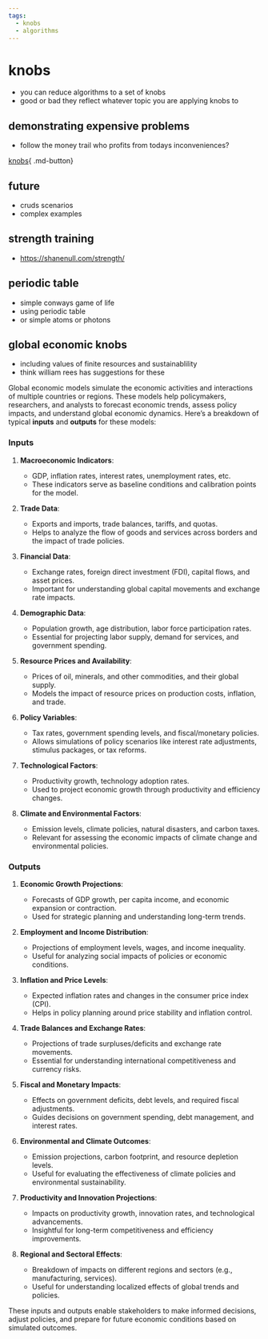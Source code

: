 ```yaml
---
tags:
  - knobs 
  - algorithms 
---
```

# knobs

- you can reduce algorithms to a set of knobs
- good or bad they reflect whatever topic you are applying knobs to

## demonstrating expensive problems

- follow the money trail who profits from todays inconveniences?

[knobs](../html/knobs.html){ .md-button}

## future

- cruds scenarios
- complex examples

## strength training

- <https://shanenull.com/strength/>

## periodic table

- simple conways game of life
- using periodic table
- or simple atoms or photons

## global economic knobs

- including values of finite resources and sustainablility
- think william rees has suggestions for these  

Global economic models simulate the economic activities and interactions of multiple countries or regions. These models help policymakers, researchers, and analysts to forecast economic trends, assess policy impacts, and understand global economic dynamics. Here’s a breakdown of typical **inputs** and **outputs** for these models:

### Inputs

1. **Macroeconomic Indicators**:
   - GDP, inflation rates, interest rates, unemployment rates, etc.
   - These indicators serve as baseline conditions and calibration points for the model.

2. **Trade Data**:
   - Exports and imports, trade balances, tariffs, and quotas.
   - Helps to analyze the flow of goods and services across borders and the impact of trade policies.

3. **Financial Data**:
   - Exchange rates, foreign direct investment (FDI), capital flows, and asset prices.
   - Important for understanding global capital movements and exchange rate impacts.

4. **Demographic Data**:
   - Population growth, age distribution, labor force participation rates.
   - Essential for projecting labor supply, demand for services, and government spending.

5. **Resource Prices and Availability**:
   - Prices of oil, minerals, and other commodities, and their global supply.
   - Models the impact of resource prices on production costs, inflation, and trade.

6. **Policy Variables**:
   - Tax rates, government spending levels, and fiscal/monetary policies.
   - Allows simulations of policy scenarios like interest rate adjustments, stimulus packages, or tax reforms.

7. **Technological Factors**:
   - Productivity growth, technology adoption rates.
   - Used to project economic growth through productivity and efficiency changes.

8. **Climate and Environmental Factors**:
   - Emission levels, climate policies, natural disasters, and carbon taxes.
   - Relevant for assessing the economic impacts of climate change and environmental policies.

### Outputs

1. **Economic Growth Projections**:
   - Forecasts of GDP growth, per capita income, and economic expansion or contraction.
   - Used for strategic planning and understanding long-term trends.

2. **Employment and Income Distribution**:
   - Projections of employment levels, wages, and income inequality.
   - Useful for analyzing social impacts of policies or economic conditions.

3. **Inflation and Price Levels**:
   - Expected inflation rates and changes in the consumer price index (CPI).
   - Helps in policy planning around price stability and inflation control.

4. **Trade Balances and Exchange Rates**:
   - Projections of trade surpluses/deficits and exchange rate movements.
   - Essential for understanding international competitiveness and currency risks.

5. **Fiscal and Monetary Impacts**:
   - Effects on government deficits, debt levels, and required fiscal adjustments.
   - Guides decisions on government spending, debt management, and interest rates.

6. **Environmental and Climate Outcomes**:
   - Emission projections, carbon footprint, and resource depletion levels.
   - Useful for evaluating the effectiveness of climate policies and environmental sustainability.

7. **Productivity and Innovation Projections**:
   - Impacts on productivity growth, innovation rates, and technological advancements.
   - Insightful for long-term competitiveness and efficiency improvements.

8. **Regional and Sectoral Effects**:
   - Breakdown of impacts on different regions and sectors (e.g., manufacturing, services).
   - Useful for understanding localized effects of global trends and policies.

These inputs and outputs enable stakeholders to make informed decisions, adjust policies, and prepare for future economic conditions based on simulated outcomes.
